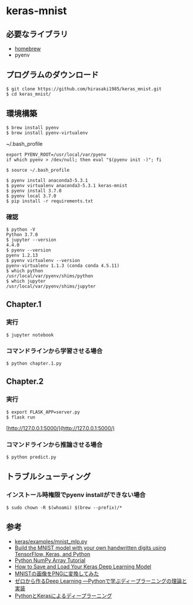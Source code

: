 # keras-mnist
## 必要なライブラリ
* [homebrew](https://brew.sh/)
* pyenv

## プログラムのダウンロード
```
$ git clone https://github.com/hirasaki1985/keras_mnist.git
$ cd keras_mnist/
```

## 環境構築
```
$ brew install pyenv
$ brew install pyenv-virtualenv
```

~/.bash_profile
```
export PYENV_ROOT=/usr/local/var/pyenv
if which pyenv > /dev/null; then eval "$(pyenv init -)"; fi
```

```
$ source ~/.bash_profile
```

```
$ pyenv install anaconda3-5.3.1
$ pyenv virtualenv anaconda3-5.3.1 keras-mnist
$ pyenv install 3.7.0
$ pyenv local 3.7.0
$ pip install -r requirements.txt
```

### 確認
```
$ python -V
Python 3.7.0
$ jupyter --version
4.4.0
$ pyenv --version
pyenv 1.2.13
$ pyenv virtualenv --version
pyenv-virtualenv 1.1.3 (conda conda 4.5.11)
$ which python
/usr/local/var/pyenv/shims/python
$ which jupyter
/usr/local/var/pyenv/shims/jupyter
```

## Chapter.1
### 実行
```
$ jupyter notebook
```

### コマンドラインから学習させる場合
```
$ python chapter.1.py
```


## Chapter.2
### 実行
```
$ export FLASK_APP=server.py
$ flask run
```

[http://127.0.0.1:5000/](http://127.0.0.1:5000/)

### コマンドラインから推論させる場合
```
$ python predict.py
```

## トラブルシューティング
### インストール時権限でpyenv installができない場合
```
$ sudo chown -R $(whoami) $(brew --prefix)/*
```

## 参考
* [keras/examples/mnist_mlp.py](https://github.com/keras-team/keras/blob/master/examples/mnist_mlp.py)
* [Build the MNIST model with your own handwritten digits using TensorFlow, Keras, and Python](https://medium.com/@ashok.tankala/build-the-mnist-model-with-your-own-handwritten-digits-using-tensorflow-keras-and-python-f8ec9f871fd3)
* [Python NumPy Array Tutorial](https://likegeeks.com/numpy-array-tutorial/)
* [How to Save and Load Your Keras Deep Learning Model
](https://machinelearningmastery.com/save-load-keras-deep-learning-models/)
* [MNISTの画像をPNGに変換してみた](https://water2litter.net/rum/post/ai_mnist_convert/)
* [ゼロから作るDeep Learning ―Pythonで学ぶディープラーニングの理論と実装](https://amzn.to/2ZmqDWP)
* [PythonとKerasによるディープラーニング](https://amzn.to/2Ph6fm6)
